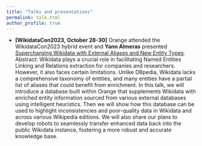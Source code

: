 ```yaml
---
title: "Talks and presentations"
permalink: talk.html
author_profile: true
---
```


* <a name="wikidatacon_2023"></a>**[WikidataCon2023, October 28-30]** Orange attended the WikidataCon2023 hybrid event and **Yann Almeras** presented [Supercharging Wikidata with External Aliases and New Entity Types](https://pretalx.com/wikidatacon2023/talk/MRZBDV/). Abstract:  Wikidata plays a crucial role in facilitating Named Entities Linking and Relations extraction for companies and researchers. However, it also faces certain limitations. Unlike DBpedia, Wikidata lacks a comprehensive taxonomy of entities, and many entities have a partial list of aliases that could benefit from enrichment. In this talk, we will introduce a database built within Orange that supplements Wikidata with enriched entity information sourced from various external databases using intelligent heuristics. Then we will show how this database can be used to highlight inconsistencies and poor-quality data in Wikidata and across various Wikipedia editions. We will also share our plans to develop robots to seamlessly transfer enhanced data back into the public Wikidata instance, fostering a more robust and accurate knowledge base.
